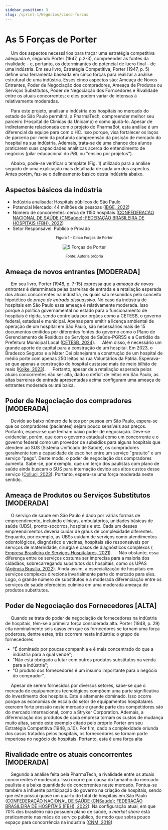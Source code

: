 ```yaml
---
sidebar_position: 3
slug: /sprint-1/Negócios/cinco-forcas
---
```


# As 5 Forças de Porter

&emsp; Um dos aspectos necessários para traçar uma estratégia competitiva adequada é, segundo Porter (1947, p.2-3), compreender as fontes da rivalidade - e, portanto, os determinantes do potencial de lucro final - de uma indústria. Em seu livro, Estratégia Competitiva, Porter (1947, p. 5) define uma ferramenta baseada em cinco forças para realizar a análise estrutural de uma indústria. Esses cinco aspectos são: Ameaça de Novos Entrantes, Poder de Negociação dos compradores, Ameaça de Produtos ou Serviços Substitutos, Poder de Negociação dos Forncedores e Rivalidade entre os atuais concorrentes; e eles podem variar de intensas à relativamente moderadas. 

&emsp; Para este projeto, analisar a indústria dos hospitais no mercado do estado de São Paulo permitirá, à PharmaTech, compreender melhor seu parceiro (Hospital de Clínicas da Unicamp) e como ajudá-lo. Apesar de indiretamente relacionada com o projeto do PharmaBot, esta análise é um diferencial da equipe para com o HC. Isso porque, visa fortalecer os laços de parceria por meio da profunda compreensão da posição de mercado do hospital na sua indústria. Ademais, trata-se de uma chance dos alunos praticarem suas capacidades analíticas acerca do entendimento de negócios (pilar educacional do <i>PBL</i> ou "ensino por projetos"). 

&emsp; Abaixo, pode-se verificar o template (Fig. 1) utilizado para a análise seguido de uma explicação mais detalhada de cada um dos aspectos. Antes porém, faz-se o delineamento básico desta indústria abaixo.

## Aspectos básicos da indústria

- Indústria analisada: Hospitais públicos de São Paulo
- Potencial Mercado: 44 milhões de pessoas ([IBGE, 2022](https://cidades.ibge.gov.br/brasil/sp/panorama))
- Número de concorrentes: cerca de 1150 hospitais ([CONFEDERAÇÃO NACIONAL DE SAÚDE (CNSaúde); FEDERAÇÃO BRASILEIRA DE HOSPITAIS (FBH), 2022](http://cnsaude.org.br/wp-content/uploads/2022/07/CNSAUDE-FBH-CENARIOS-2022.pdf))
- Setor Responsável: Público e Privado

<div align="center" width="100%">

<sub>Figura 1 - Cinco Forças de Porter</sub>

![5 Forças de Porter](/img/negocios/forcas-porter.png)

<sup>Fonte: Autoria própria </sup>

</div>

## Ameaça de novos entrantes [MODERADA]

&emsp; Em seu livro, Porter (1948, p. 7-15) expressa que a _ameaça de novos entrantes_ é determinada pelas barreiras de entrada e a retaliação esperada dos atuais concorrentes na indústria, os quais são resumidos pelo conceito hipotético de *preço de entrada dissuassivo*. No caso da indústria de hospitais em São Paulo essa ameaça é relativamente moderada. Isso porque a política governamental no estado para o funcionamento de hospitais é rígida, sendo controlada por órgãos como a CETESB, o governo federal, estadual e municipal. Apenas para emitir a licença ambiental de operação de um hospital em São Paulo, são necessários mais de 15 documentos emitidos por diferentes fontes do governo como o Plano de Gerenciamento de Resíduos de Serviços de Saúde-PGRSS e a Certidão da Prefeitura Municipal Local ([CETESB, 2024](https://cetesb.sp.gov.br/licenciamentoambiental/hospitais-e-similares/)). 
&emsp; Além disso, é necessário um grande aporte de capital para a construção de um hospital. Em 2023, o Bradesco Seguros e a Mater Dei planejaram a construção de um hospital de médio porte com apenas 250 leitos na rua Voluntários da Pátria. Esperava-se que apenas a construção do hospital custasse mais de meio bilhão de reais ([Koike, 2023](https://valor.globo.com/empresas/noticia/2023/12/21/bradesco-seguros-e-mater-dei-vo-construir-hospital-de-r-600-milhes-em-so-paulo.ghtml)).
&emsp; Portanto, apesar de a retaliação esperada pelos atuais concorrentes não ser alta, dado o defícit de leitos em São Paulo, as altas barreiras de entrada apresentadas acima configuram uma ameaça de entrantes moderada ou até baixa.

## Poder de Negociação dos compradores [MODERADA]

&emsp; Devido ao baixo número de leitos por pessoa em São Paulo, espera-se que os compradores (pacientes) sejam pouco sensíveis aos preços. Portanto, espera-se que tenham baixo poder de negociação. Deve-se evidenciar, porém, que com o governo estadual como um concorrente e o governo federal como um provedor de subsídios para alguns hospitais que atendem ao SUS (Sistema Unificado de Saúde), os compradores geralmente tem a capacidade de escolher entre um serviço "gratuito" e um serviço "pago". Deste modo, o poder de negociação dos compradores aumenta. Sabe-se, por exemplo, que um terço dos paulistas com plano de saúde ainda buscam o SUS para internação devido aos altos custos desse serviço ([Colluci, 2023](https://www1.folha.uol.com.br/equilibrioesaude/2023/05/um-terco-dos-paulistas-com-planos-de-saude-busca-o-sus-para-internacao.shtml)). Portanto, espera-se uma força moderada neste sentido.

## Ameaça de Produtos ou Serviços Substitutos [MODERADA]

&emsp; O serviço de saúde em São Paulo é dado por várias formas de empreendimento, incluindo clínicas, ambulatórios, unidades básicas de saúde (UBS), pronto-socorros, hospitais e etc. Cada um desses empreendimentos deveria cuidar de graus de complexidade diferentes. Enquanto, por exemplo, as UBSs cuidam de serviços como atendimentos odontológicos, diagnóstico e vacinas, hospitais são responsáveis por serviços de maternidade, cirurgia e casos de diagnósticos complexos (
[Empresa Brasileira de Serviços Hospitalares, 2021](https://www.gov.br/ebserh/pt-br/hospitais-universitarios/regiao-nordeste/hujb-ufcg/comunicacao/noticias/voce-sabe-quando-procurar-uma-upa-ubs-ama-hospital-e-samu)).
&emsp; Não obstante, essa diferença entre os serviços costuma ser imprecisa para a maioria dos cidadãos, sobrecarregando subsitutos dos hospitais, como os UPAS ([Agência Brasília, 2022](https://www.saude.df.gov.br/web/guest/w/ubs-upa-ou-hospital-em-qual-local-buscar-atendimento-m%C3%A9dico-)). Ainda assim, a especialização de hospitais em serviços complexos direciona invarialmente parte do mercado para eles. Logo, o grande número de substitutos e a moderada diferenciação entre os serviços de saúde oferecidos culmina em uma moderada ameaça de produtos substitutos.  

## Poder de Negociação dos Fornecedores [ALTA]

&emsp; Quando se trata do poder de negociação de fornecedores na indústria de hospitais, têm-se a primeira força considerada alta. Porter (1948, p. 29) cita nominalmente seis casos em que os forncedores se tornam uma força poderosa, dentre estes, três ocorrem nesta indústria: o grupo de fornecedores
- "É dominado por poucas companhia e é mais concentrado do que a indústria para a qual vende";
- "Não está obrigado a lutar com outros produtos substitutos na venda para a indústria";
- "O produto dos fornecedores é um insumo importante para o negócio do comprador".

&emsp; Apesar de serem fornecidos por diversos setores, sabe-se que o mercado de equipamentos tecnológicos compõem uma parte significativa do investimento dos hospitais. Este é altamente dominado. Isso ocorre porque as economias de escala do setor de equipamentos hospitalares exercem forte pressão neste mercado e grande parte dos competidores são do mercado internacional, como a Stryker Corporation.
Ademais, a diferenciação dos produtos de cada empresa tornam os custos de mudança muito altas, sendo este exemplo citado pelo próprio Porter em seu Estratégia Competitiva (1948, p.10). Por fim, dado a complexidade oriunda dos casos tratados pelos hospitais, os fornecedores se tornam parte imperiosa no negócio do hospitais. Portanto, esta é uma força alta

## Rivalidade entre os atuais concorrentes [MODERADA]

&emsp; Segundo a análise feita pela PharmaTech, a rivalidade entre os atuais concorrentes é moderada. Isso ocorre por causa do tamanho do mercado paulista e a baixa quantidade de concorrentes neste mercado. Pontua-se também a influente participação do governo na criação de hospitais, sendo que este possui quase um quarto do total de hospitais em São Paulo ([CONFEDERAÇÃO NACIONAL DE SAÚDE (CNSaúde); FEDERAÇÃO BRASILEIRA DE HOSPITAIS (FBH), 2022](http://cnsaude.org.br/wp-content/uploads/2022/07/CNSAUDE-FBH-CENARIOS-2022.pdf)). Na configuração atual, em que 70% dos brasileiro não possuem plano de saúde, o _market share_ está praticamente nas mãos do serviço público, de modo que sobra pouco espaço para concorrência na indústria ([CNM, 2018](https://cnm.org.br/comunicacao/noticias/quase-70-dos-brasileiros-nao-tem-plano-de-saude-dependem-da-rede-publica-ou-pagam-pelos-servicos))
